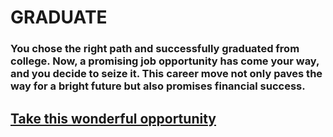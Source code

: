 # GRADUATE

### You chose the right path and successfully graduated from college. Now, a promising job opportunity has come your way, and you decide to seize it. This career move not only paves the way for a bright future but also promises financial success.

## [Take this wonderful opportunity](success.md)
